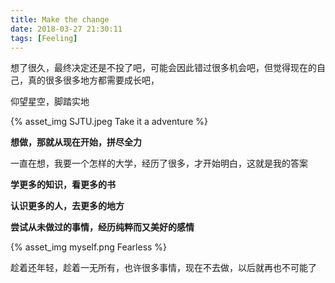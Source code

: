 ```yaml
---
title: Make the change
date: 2018-03-27 21:30:11
tags: [Feeling]
---
```


想了很久，最终决定还是不投了吧，可能会因此错过很多机会吧，但觉得现在的自己，真的很多很多地方都需要成长吧，

仰望星空，脚踏实地

{% asset_img SJTU.jpeg Take it a adventure %}

<strong>想做，那就从现在开始，拼尽全力</strong>

一直在想，我要一个怎样的大学，经历了很多，才开始明白，这就是我的答案</strong>


<strong>学更多的知识，看更多的书</strong>

<strong>认识更多的人，去更多的地方</strong>

<strong>尝试从未做过的事情，经历纯粹而又美好的感情</strong>

{% asset_img myself.png Fearless %}

趁着还年轻，趁着一无所有，也许很多事情，现在不去做，以后就再也不可能了

